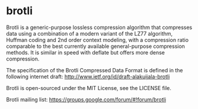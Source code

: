 brotli
======

Brotli is a generic-purpose lossless compression algorithm that compresses data
using a combination of a modern variant of the LZ77 algorithm, Huffman coding
and 2nd order context modeling, with a compression ratio comparable to the best
currently available general-purpose compression methods. It is similar in speed
with deflate but offers more dense compression.

The specification of the Brotli Compressed Data Format is defined in the
following internet draft:
http://www.ietf.org/id/draft-alakuijala-brotli

Brotli is open-sourced under the MIT License, see the LICENSE file.

Brotli mailing list:
https://groups.google.com/forum/#!forum/brotli

